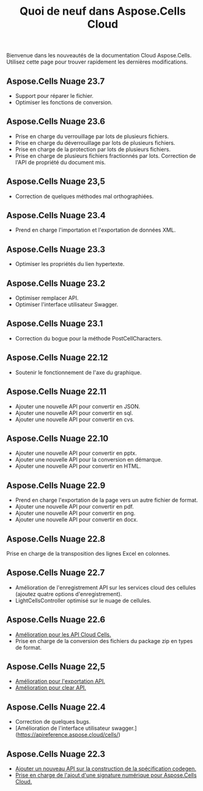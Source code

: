 ﻿---
title: Quoi de neuf dans Aspose.Cells Cloud
second_title: Aspose.Cells Cloud Documen
linktitle: Quoi de neuf
type: docs
weight: 5
url: /fr/what-s-new-in-aspose-cells-cloud/
keywords: What's new in aspose cells cloud. Office Excel 2013,  Office Excel 2016,  Office Excel 2019，office Excel 365
description: Cette page décrit les nouvelles fonctionnalités Cloud Aspose.Cells les plus intéressantes introduites dans les versions récentes
---
Bienvenue dans les nouveautés de la documentation Cloud Aspose.Cells. Utilisez cette page pour trouver rapidement les dernières modifications.

## Aspose.Cells Nuage 23.7

 * Support pour réparer le fichier.
* Optimiser les fonctions de conversion.


## Aspose.Cells Nuage 23.6

 * Prise en charge du verrouillage par lots de plusieurs fichiers.
 * Prise en charge du déverrouillage par lots de plusieurs fichiers.
 * Prise en charge de la protection par lots de plusieurs fichiers.
 * Prise en charge de plusieurs fichiers fractionnés par lots.
 Correction de l'API de propriété du document mis.


## Aspose.Cells Nuage 23,5

 * Correction de quelques méthodes mal orthographiées.


## Aspose.Cells Nuage 23.4

 * Prend en charge l'importation et l'exportation de données XML.


## Aspose.Cells Nuage 23.3

 * Optimiser les propriétés du lien hypertexte.


## Aspose.Cells Nuage 23.2

 * Optimiser remplacer API.
* Optimiser l'interface utilisateur Swagger.




## Aspose.Cells Nuage 23.1

 * Correction du bogue pour la méthode PostCellCharacters.



## Aspose.Cells Nuage 22.12

 * Soutenir le fonctionnement de l'axe du graphique.


## Aspose.Cells Nuage 22.11

 * Ajouter une nouvelle API pour convertir en JSON.
 * Ajouter une nouvelle API pour convertir en sql.
 * Ajouter une nouvelle API pour convertir en cvs.


## Aspose.Cells Nuage 22.10

 * Ajouter une nouvelle API pour convertir en pptx.
 * Ajouter une nouvelle API pour la conversion en démarque.
 * Ajouter une nouvelle API pour convertir en HTML.

## Aspose.Cells Nuage 22.9

 * Prend en charge l'exportation de la page vers un autre fichier de format.
 * Ajouter une nouvelle API pour convertir en pdf.
 * Ajouter une nouvelle API pour convertir en png.
 * Ajouter une nouvelle API pour convertir en docx.

## Aspose.Cells Nuage 22.8

Prise en charge de la transposition des lignes Excel en colonnes.

## Aspose.Cells Nuage 22.7

* Amélioration de l'enregistrement API sur les services cloud des cellules (ajoutez quatre options d'enregistrement).
* LightCellsController optimisé sur le nuage de cellules.

## Aspose.Cells Nuage 22.6

* [Amélioration pour les API Cloud Cells.](/cells/aspose-cells-cloud-22-6-release-notes/)
* Prise en charge de la conversion des fichiers du package zip en types de format.

## Aspose.Cells Nuage 22,5

* [Amélioration pour l'exportation API.](https://docs.aspose.cloud/cells/export/)
* [Amélioration pour clear API.](https://docs.aspose.cloud/cells/clear/)

## Aspose.Cells Nuage 22.4

* Correction de quelques bugs.
* [Amélioration de l'interface utilisateur swagger.] (https://apireference.aspose.cloud/cells/)

## Aspose.Cells Nuage 22.3

* [Ajouter un nouveau API sur la construction de la spécification codegen.](https://api.aspose.cloud/v3.0/cells/codegen/spec)
* [Prise en charge de l'ajout d'une signature numérique pour Aspose.Cells Cloud.](/cells/workbook/digital-signature/)

